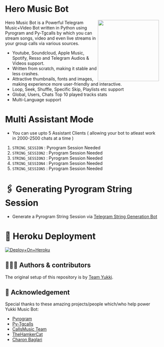 # Hero Music Bot

<img src="https://te.legra.ph/file/72b8500b85d0c4798c6d5.jpg" align="right" width="200" height="200"/>


Hero Music Bot is a Powerful Telegram Music+Video Bot written in Python using Pyrogram and Py-Tgcalls by which you can stream songs, video and even live streams in your group calls via various sources.

* Youtube, Soundcloud, Apple Music, Spotify, Resso and Telegram Audios & Videos support.
* Written from scratch, making it stable and less crashes.
* Attractive thumbnails, fonts and images,  making experience more user-friendly and interactive.
* Loop, Seek, Shuffle, Specific Skip, Playlists etc support
* Global, Users, Chats Top 10 played tracks stats
* Multi-Language support


# Multi Assistant Mode

- You can use upto 5 Assistant Clients ( allowing your bot to atleast work in 2000-2500 chats at a time )

1. `STRING_SESSION` : Pyrogram Session Needed
2. `STRING_SESSION2` : Pyrogram Session Needed
3. `STRING_SESSION3` : Pyrogram Session Needed
4. `STRING_SESSION4` : Pyrogram Session Needed
5. `STRING_SESSION5` : Pyrogram Session Needed


# 🖇 Generating Pyrogram String Session


- Generate a Pyrogram String Session via [Telegram String Generation Bot](https://t.me/StringSession_robot)


# 🚀 Heroku Deployment


[![Deploy+On+Heroku](https://www.herokucdn.com/deploy/button.svg)](https://heroku.com/deploy?template=https://github.com/Itz-mst-boy/MukeshXMusic)


## 👨🏻‍💻 Authors & contributors

The original setup of this repository is by [Team Yukki](https://github.com/TeamYukki).


## 📑 Acknowledgement

Special thanks to these amazing projects/people which/who help power Yukki Music Bot:

- [Pyrogram](https://github.com/pyrogram/pyrogram)
- [Py-Tgcalls](https://github.com/pytgcalls/pytgcalls)
- [CallsMusic Team](https://github.com/Callsmusic)
- [TheHamkerCat](https://github.com/TheHamkerCat)
- [Charon Baglari](https://github.com/XCBv021)

